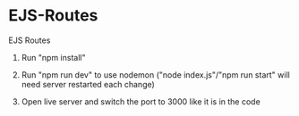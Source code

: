 # EJS-Routes
EJS Routes

1. Run "npm install"

2. Run "npm run dev" to use nodemon ("node index.js"/"npm run start" will need server restarted each change)

3. Open live server and switch the port to 3000 like it is in the code
